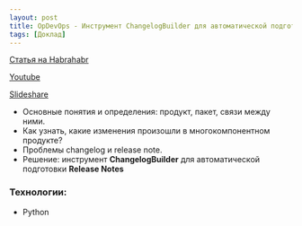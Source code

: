 ```yaml
---
layout: post
title: OpDevOps - Инструмент ChangelogBuilder для автоматической подготовки Release Notes
tags: [Доклад]
---
```

[Статья на Habrahabr]()

[Youtube](https://www.youtube.com/watch?v=C7kkcqazL9E&index=3&list=PLEl1NAXHTFNyUW3toSkHLL4Jl1cw4vWkc)

[Slideshare](https://www.youtube.com/redirect?q=https%3A%2F%2Fwww.slideshare.net%2Fphdays%2Fchangelogbuilder-release-notes&event=video_description&v=C7kkcqazL9E&redir_token=gAukv7K-rkneT7dFQHnvt3x_8m58MTUxMjYzOTUwMkAxNTEyNTUzMTAy)

- Основные понятия и определения: продукт, пакет, связи между ними.
- Как узнать, какие изменения произошли в многокомпонентном продукте?
- Проблемы changelog и release note.
- Решение: инструмент **ChangelogBuilder** для автоматической подготовки **Release Notes**

### Технологии:
- Python
